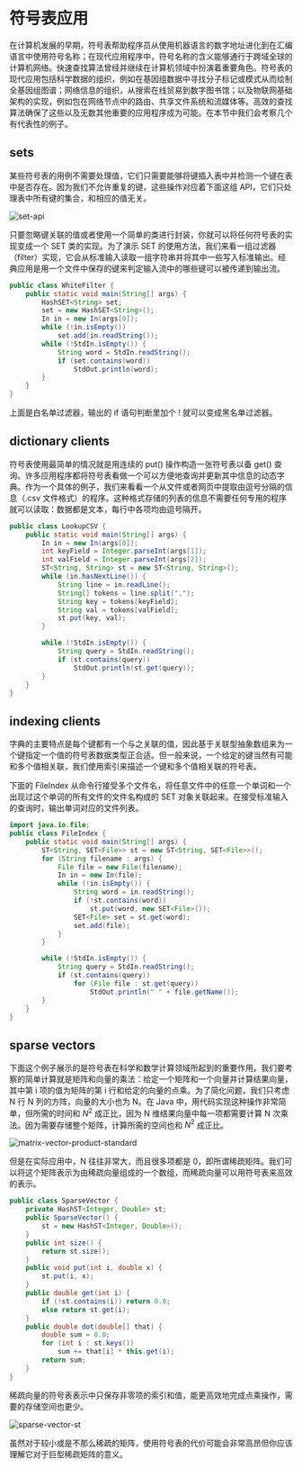 # 符号表应用

在计算机发展的早期，符号表帮助程序员从使用机器语言的数字地址进化到在汇编语言中使用符号名称；在现代应用程序中，符号名称的含义能够通行于跨域全球的计算机网络。快速查找算法曾经并继续在计算机领域中扮演着重要角色。符号表的现代应用包括科学数据的组织，例如在基因组数据中寻找分子标记或模式从而绘制全基因组图谱；网络信息的组织，从搜索在线贸易到数字图书馆；以及物联网基础架构的实现，例如包在网络节点中的路由、共享文件系统和流媒体等。高效的查找算法确保了这些以及无数其他重要的应用程序成为可能。在本节中我们会考察几个有代表性的例子。

## sets

某些符号表的用例不需要处理值，它们只需要能够将键插入表中并检测一个键在表中是否存在。因为我们不允许重复的键，这些操作对应着下面这组 API，它们只处理表中所有键的集合，和相应的值无关。

![set-api](https://img2018.cnblogs.com/blog/886021/201902/886021-20190221221103917-831032550.png)

只要忽略键关联的值或者使用一个简单的类进行封装，你就可以将任何符号表的实现变成一个 SET 类的实现。为了演示 SET 的使用方法，我们来看一组过滤器（filter）实现，它会从标准输入读取一组字符串并将其中一些写入标准输出。经典应用是用一个文件中保存的键来判定输入流中的哪些键可以被传递到输出流。

```java
public class WhiteFilter {
    public static void main(String[] args) {
        HashSET<String> set;
        set = new HashSET<String>();
        In in = new In(args[0]);
        while (!in.isEmpty())
            set.add(in.readString());
        while (!StdIn.isEmpty()) {
            String word = StdIn.readString();
            if (set.contains(word))
                StdOut.println(word);
        }
    }
}
```

上面是白名单过滤器，输出的 if 语句判断里加个 ! 就可以变成黑名单过滤器。

## dictionary clients

符号表使用最简单的情况就是用连续的 put() 操作构造一张符号表以备 get() 查询。许多应用程序都将符号表看做一个可以方便地查询并更新其中信息的动态字典。作为一个具体的例子，我们来看看一个从文件或者网页中提取由逗号分隔的信息（.csv 文件格式）的程序。这种格式存储的列表的信息不需要任何专用的程序就可以读取：数据都是文本，每行中各项均由逗号隔开。

```java
public class LookupCSV {
    public static void main(String[] args) {
        In in = new In(args[0]);
        int keyField = Integer.parseInt(args[1]);
        int valField = Integer.parseInt(args[2]);
        ST<String, String> st = new ST<String, String>();
        while (in.hasNextLine()) {
            String line = in.readLine();
            String[] tokens = line.split(",");
            String key = tokens[keyField];
            String val = tokens[valField];
            st.put(key, val);
        }

        while (!StdIn.isEmpty()) {
            String query = StdIn.readString();
            if (st.contains(query))
                StdOut.println(st.get(query));
        }
    }
}
```

## indexing clients

字典的主要特点是每个键都有一个与之关联的值，因此基于关联型抽象数组来为一个键指定一个值的符号表数据类型正合适。但一般来说，一个给定的键当然有可能和多个值相关联，我们使用索引来描述一个键和多个值相关联的符号表。

下面的 FileIndex 从命令行接受多个文件名，将任意文件中的任意一个单词和一个出现过这个单词的所有文件的文件名构成的 SET 对象关联起来。在接受标准输入的查询时，输出单词对应的文件列表。

```java
import java.io.file;
public class FileIndex {
    public static void main(String[] args) {
        ST<String, SET<File>> st = new ST<String, SET<File>>();
        for (String filename : args) {
            File file = new File(filename);
            In in = new In(file);
            while (!in.isEmpty()) {
                String word = in.readString();
                if (!st.contains(word))
                    st.put(word, new SET<File>());
                SET<File> set = st.get(word);
                set.add(file);
            }
        }

        while (!StdIn.isEmpty()) {
            String query = StdIn.readString();
            if (st.contains(query))
                for (File file : st.get(query))
                    StdOut.println(" " + file.getName());
        }
    }
}
```

## sparse vectors

下面这个例子展示的是符号表在科学和数学计算领域所起到的重要作用。我们要考察的简单计算就是矩阵和向量的乘法：给定一个矩阵和一个向量并计算结果向量，其中第 i 项的值为矩阵的第 i 行和给定的向量的点乘。为了简化问题，我们只考虑 N 行 N 列的方阵，向量的大小也为 N。在 Java 中，用代码实现这种操作非常简单，但所需的时间和 $N^{2}$ 成正比，因为 N 维结果向量中每一项都需要计算 N 次乘法。因为需要存储整个矩阵，计算所需的空间也和 $N^{2}$ 成正比。

![matrix-vector-product-standard](https://img2018.cnblogs.com/blog/886021/201902/886021-20190221221124568-2038470884.png)

但是在实际应用中，N 往往非常大，而且很多项都是 0，即所谓稀疏矩阵。我们可以将这个矩阵表示为由稀疏向量组成的一个数组，而稀疏向量可以用符号表来高效的表示。

```java
public class SparseVector {
    private HashST<Integer, Double> st;
    public SparseVector() {
        st = new HashST<Integer, Double>();
    }
    public int size() {
        return st.size();
    }
    public void put(int i, double x) {
        st.put(i, x);
    }
    public double get(int i) {
        if (!st.contains(i)) return 0.0;
        else return st.get(i);
    }
    public double dot(double[] that) {
        double sum = 0.0;
        for (int i : st.keys())
            sum += that[i] * this.get(i);
        return sum;
    }
}
```

稀疏向量的符号表表示中只保存非零项的索引和值，能更高效地完成点乘操作，需要的存储空间也更少。

![sparse-vector-st](https://img2018.cnblogs.com/blog/886021/201902/886021-20190221221142824-89147996.png)

虽然对于较小或是不那么稀疏的矩阵，使用符号表的代价可能会非常高昂但你应该理解它对于巨型稀疏矩阵的意义。